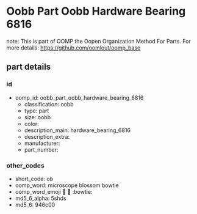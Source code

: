 # Oobb Part Oobb Hardware Bearing 6816  

note: This is part of OOMP the Oopen Organization Method For Parts. For more details: https://github.com/oomlout/oomp_base

##  part details





### id
* oomp_id: oobb_part_oobb_hardware_bearing_6816
  * classification: oobb
  * type: part
  * size: oobb
  * color: 
  * description_main: hardware_bearing_6816
  * description_extra: 
  * manufacturer: 
  * part_number: 

### other_codes
* short_code: ob
* oomp_word: microscope blossom bowtie
* oomp_word_emoji :microscope: :blossom: :bowtie:
* md5_6_alpha: 5shds
* md5_6: 946c00